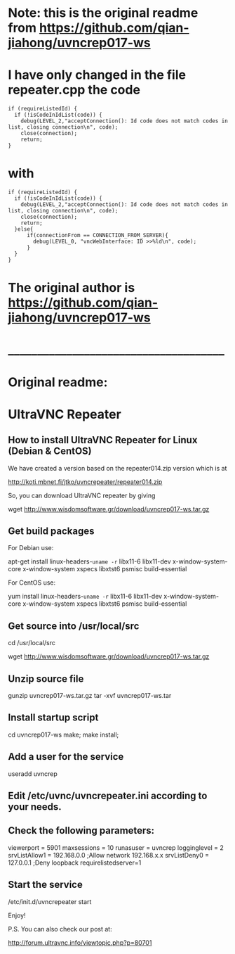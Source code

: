 # Note: this is the original readme from https://github.com/qian-jiahong/uvncrep017-ws
# I have only changed in the file repeater.cpp the code  
```
if (requireListedId) {
  if (!isCodeInIdList(code)) {
    debug(LEVEL_2,"acceptConnection(): Id code does not match codes in list, closing connection\n", code);
    close(connection);
    return;
}
```
# with
```
if (requireListedId) {
  if (!isCodeInIdList(code)) {
    debug(LEVEL_2,"acceptConnection(): Id code does not match codes in list, closing connection\n", code);
    close(connection);
    return;
  }else{
      if(connectionFrom == CONNECTION_FROM_SERVER){
        debug(LEVEL_0, "vncWebInterface: ID >>%ld\n", code);
      } 
  }
}
```
# The original author is https://github.com/qian-jiahong/uvncrep017-ws
# _____________________________________
# Original readme:

# UltraVNC Repeater

## How to install UltraVNC Repeater for Linux (Debian & CentOS)

We have created a version based on the repeater014.zip version which is at

http://koti.mbnet.fi/jtko/uvncrepeater/repeater014.zip

So, you can download UltraVNC repeater by giving 

wget http://www.wisdomsoftware.gr/download/uvncrep017-ws.tar.gz

## Get build packages
For Debian use:

apt-get install linux-headers-`uname -r` libx11-6 libx11-dev x-window-system-core x-window-system xspecs libxtst6 psmisc build-essential

For CentOS use:

yum install linux-headers-`uname -r` libx11-6 libx11-dev x-window-system-core x-window-system xspecs libxtst6 psmisc build-essential

## Get source into /usr/local/src

cd /usr/local/src

wget http://www.wisdomsoftware.gr/download/uvncrep017-ws.tar.gz


## Unzip source file
gunzip uvncrep017-ws.tar.gz
tar -xvf uvncrep017-ws.tar

## Install startup script
cd uvncrep017-ws
make; make install;

## Add a user for the service
useradd uvncrep

## Edit /etc/uvnc/uvncrepeater.ini according to your needs.
## Check the following parameters:
viewerport = 5901
maxsessions = 10
runasuser = uvncrep
logginglevel = 2
srvListAllow1 = 192.168.0.0 ;Allow network 192.168.x.x
srvListDeny0 = 127.0.0.1 ;Deny loopback
requirelistedserver=1

## Start the service
/etc/init.d/uvncrepeater start

Enjoy!

P.S. You can also check our post at:

http://forum.ultravnc.info/viewtopic.php?p=80701

